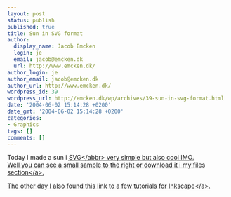```yaml
---
layout: post
status: publish
published: true
title: Sun in SVG format
author:
  display_name: Jacob Emcken
  login: je
  email: jacob@emcken.dk
  url: http://www.emcken.dk/
author_login: je
author_email: jacob@emcken.dk
author_url: http://www.emcken.dk/
wordpress_id: 39
wordpress_url: http://emcken.dk/wp/archives/39-sun-in-svg-format.html
date: '2004-06-02 15:14:28 +0200'
date_gmt: '2004-06-02 15:14:28 +0200'
categories:
- Graphics
tags: []
comments: []
---
```

<p><img border='0' hspace='5' align='right' src='&#47;weblog&#47;uploads&#47;sun.thumb.png' alt='' &#47;>Today I made a sun i <abbr title="Scalable Vector Graphics">SVG<&#47;abbr> very simple but also cool IMO.<br />
Well you can see a small sample to the right or download it i my <a href="http:&#47;&#47;www.emcken.dk&#47;files&#47;">files section<&#47;a>.</p>
<p>The other day I also found this link to a few <a href="http:&#47;&#47;programmer-art.org&#47;?page=inkscape">tutorials for Inkscape<&#47;a>.</p>
